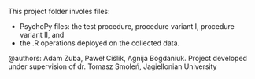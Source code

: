 This project folder involes files: 
  - PsychoPy files: the test procedure, procedure variant I, procedure variant II, and 
  - the .R operations deployed on the collected data.

@authors: Adam Zuba, Paweł Ciślik, Agnija Bogdaniuk. Project developed under supervision of dr. Tomasz Smoleń, Jagiellonian University
